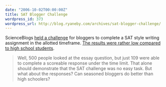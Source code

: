 ```yaml
---
date: "2006-10-02T00:00:00Z"
title: SAT Blogger Challenge
wordpress_id: 373
wordpress_url: http://blog.ryaneby.com/archives/sat-blogger-challenge/
---
```

ScienceBlogs <a href="http://scienceblogs.com/challenge/">held a challenge</a> for bloggers to complete a SAT style writing assignment in the allotted timeframe. <a href="http://scienceblogs.com/cognitivedaily/2006/10/the_sat_challenge_the_essays_h.php">The results were rather low compared to high school students</a>.

<blockquote>Well, 500 people looked at the essay question, but just 109 were able to complete a scoreable response under the time limit. That alone should demonstrate that the SAT challenge was no easy task. But what about the responses? Can seasoned bloggers do better than high schoolers?</blockquote>
